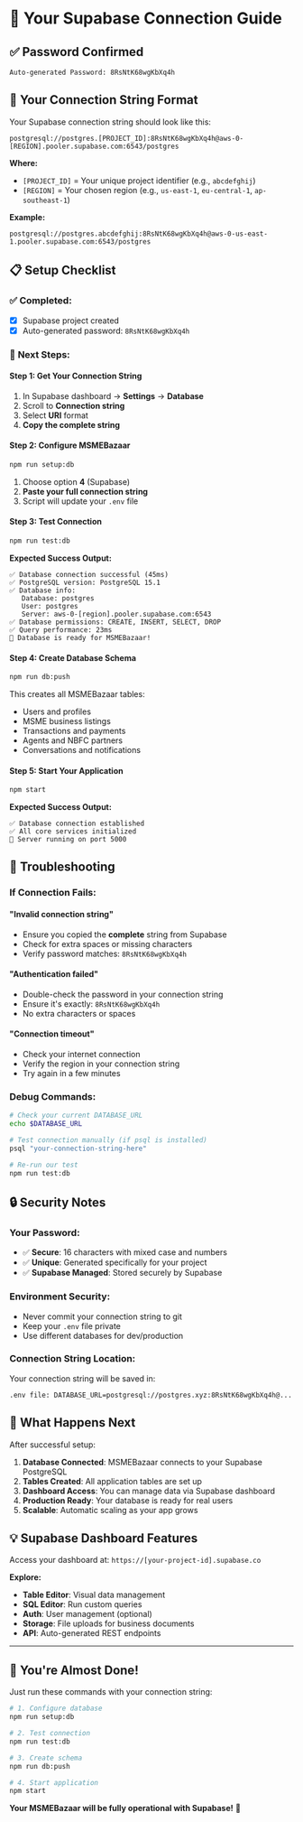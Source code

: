 # 🔐 Your Supabase Connection Guide

## ✅ **Password Confirmed**
```
Auto-generated Password: 8RsNtK68wgKbXq4h
```

## 🔗 **Your Connection String Format**

Your Supabase connection string should look like this:
```
postgresql://postgres.[PROJECT_ID]:8RsNtK68wgKbXq4h@aws-0-[REGION].pooler.supabase.com:6543/postgres
```

**Where:**
- `[PROJECT_ID]` = Your unique project identifier (e.g., `abcdefghij`)
- `[REGION]` = Your chosen region (e.g., `us-east-1`, `eu-central-1`, `ap-southeast-1`)

**Example:**
```
postgresql://postgres.abcdefghij:8RsNtK68wgKbXq4h@aws-0-us-east-1.pooler.supabase.com:6543/postgres
```

## 📋 **Setup Checklist**

### ✅ **Completed:**
- [x] Supabase project created
- [x] Auto-generated password: `8RsNtK68wgKbXq4h`

### 🔄 **Next Steps:**

#### **Step 1: Get Your Connection String**
1. In Supabase dashboard → **Settings** → **Database**
2. Scroll to **Connection string**
3. Select **URI** format
4. **Copy the complete string**

#### **Step 2: Configure MSMEBazaar**
```bash
npm run setup:db
```
1. Choose option **4** (Supabase)
2. **Paste your full connection string**
3. Script will update your `.env` file

#### **Step 3: Test Connection**
```bash
npm run test:db
```

**Expected Success Output:**
```
✅ Database connection successful (45ms)
✅ PostgreSQL version: PostgreSQL 15.1
✅ Database info:
   Database: postgres
   User: postgres
   Server: aws-0-[region].pooler.supabase.com:6543
✅ Database permissions: CREATE, INSERT, SELECT, DROP
✅ Query performance: 23ms
🎉 Database is ready for MSMEBazaar!
```

#### **Step 4: Create Database Schema**
```bash
npm run db:push
```

This creates all MSMEBazaar tables:
- Users and profiles
- MSME business listings
- Transactions and payments
- Agents and NBFC partners
- Conversations and notifications

#### **Step 5: Start Your Application**
```bash
npm start
```

**Expected Success Output:**
```
✅ Database connection established
✅ All core services initialized
🚀 Server running on port 5000
```

## 🚨 **Troubleshooting**

### **If Connection Fails:**

#### **"Invalid connection string"**
- Ensure you copied the **complete** string from Supabase
- Check for extra spaces or missing characters
- Verify password matches: `8RsNtK68wgKbXq4h`

#### **"Authentication failed"**
- Double-check the password in your connection string
- Ensure it's exactly: `8RsNtK68wgKbXq4h`
- No extra characters or spaces

#### **"Connection timeout"**
- Check your internet connection
- Verify the region in your connection string
- Try again in a few minutes

### **Debug Commands:**
```bash
# Check your current DATABASE_URL
echo $DATABASE_URL

# Test connection manually (if psql is installed)
psql "your-connection-string-here"

# Re-run our test
npm run test:db
```

## 🔒 **Security Notes**

### **Your Password:**
- ✅ **Secure**: 16 characters with mixed case and numbers
- ✅ **Unique**: Generated specifically for your project
- ✅ **Supabase Managed**: Stored securely by Supabase

### **Environment Security:**
- Never commit your connection string to git
- Keep your `.env` file private
- Use different databases for dev/production

### **Connection String Location:**
Your connection string will be saved in:
```
.env file: DATABASE_URL=postgresql://postgres.xyz:8RsNtK68wgKbXq4h@...
```

## 🎯 **What Happens Next**

After successful setup:

1. **Database Connected**: MSMEBazaar connects to your Supabase PostgreSQL
2. **Tables Created**: All application tables are set up
3. **Dashboard Access**: You can manage data via Supabase dashboard
4. **Production Ready**: Your database is ready for real users
5. **Scalable**: Automatic scaling as your app grows

## 💡 **Supabase Dashboard Features**

Access your dashboard at: `https://[your-project-id].supabase.co`

**Explore:**
- **Table Editor**: Visual data management
- **SQL Editor**: Run custom queries
- **Auth**: User management (optional)
- **Storage**: File uploads for business documents
- **API**: Auto-generated REST endpoints

---

## 🎉 **You're Almost Done!**

Just run these commands with your connection string:

```bash
# 1. Configure database
npm run setup:db

# 2. Test connection
npm run test:db

# 3. Create schema
npm run db:push

# 4. Start application
npm start
```

**Your MSMEBazaar will be fully operational with Supabase!** 🚀
